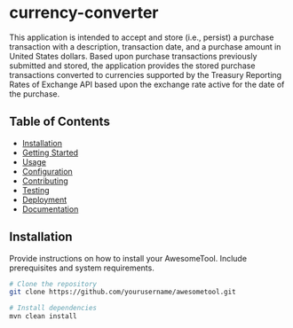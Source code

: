 # currency-converter

This application is intended to accept and store (i.e., persist) a purchase transaction with a description, transaction
date, and a purchase amount in United States dollars.
Based upon purchase transactions previously submitted and stored, the application provides the
stored purchase transactions converted to currencies supported by the Treasury Reporting Rates of Exchange API based
upon the exchange rate active for the date of the purchase.

## Table of Contents

- [Installation](#installation)
- [Getting Started](#getting-started)
- [Usage](#usage)
- [Configuration](#configuration)
- [Contributing](#contributing)
- [Testing](#testing)
- [Deployment](#deployment)
- [Documentation](#documentation)

## Installation

Provide instructions on how to install your AwesomeTool. Include prerequisites and system requirements.

```bash
# Clone the repository
git clone https://github.com/yourusername/awesometool.git

# Install dependencies
mvn clean install
